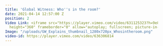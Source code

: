 ```yaml
---
title: 'Global Witness: Who''s in the room?'
date: 2021-04-14 12:57:00 Z
position: 2
Video Link: <iframe src="https://player.vimeo.com/video/631125323?h=9e8646e13c" width="640"
  height="360" frameborder="0" allow="autoplay; fullscreen; picture-in-picture" allowfullscreen></iframe>
Image: "/uploads/GW_Explains_thumbnail_1280x720px_Whosintheroom.png"
video-id: https://player.vimeo.com/video/636306814
---
```



